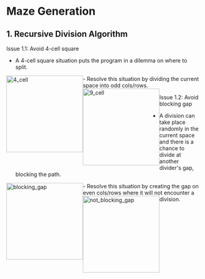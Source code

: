 # Maze Generation

## 1. Recursive Division Algorithm  

Issue 1.1: Avoid 4-cell square 
- A 4-cell square situation puts the program in a dilemma on where to split.
<img style="float: left;" width="200" height="200" src="https://user-images.githubusercontent.com/48362970/94020755-dcaec200-fde5-11ea-88e1-c32756236bf8.png" alt="4_cell" />
- Resolve this situation by dividing the current space into odd cols/rows.
<img style="float: left;" width="200" height="200" src="https://user-images.githubusercontent.com/48362970/94023241-9313a680-fde8-11ea-9ba6-80b381aa33b6.png" alt="9_cell" />

Issue 1.2: Avoid blocking gap
- A division can take place randomly in the current space and there is a chance to divide at another divider's gap, blocking the path. 
<img style="float: left;" width="200" height="200" src="https://user-images.githubusercontent.com/48362970/94020357-6ad67880-fde5-11ea-9682-343dd222e9a1.png" alt="blocking_gap" />
- Resolve this situation by creating the gap on even cols/rows where it will not encounter a division. 
<img style="float: left;" width="200" height="200" src="https://user-images.githubusercontent.com/48362970/94023391-be969100-fde8-11ea-94ef-51f0b06a3896.png" alt="not_blocking_gap" />





